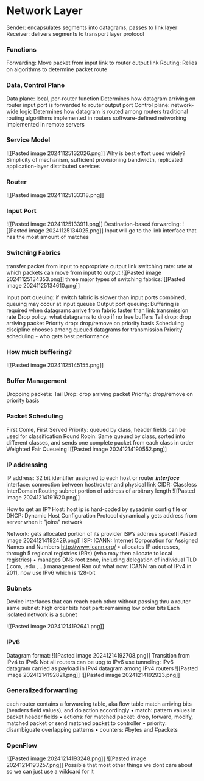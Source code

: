 # Network Layer
Sender: encapsulates segments into datagrams, passes to link layer 
Receiver: delivers segments to transport layer protocol
### Functions
Forwarding: Move packet from input link to router output link
Routing: Relies on algorithms to determine packet route

### Data, Control Plane
Data plane: 
	local, per-router function
	Determines how datagram arriving on router input port is forwarded to router output port
Control plane: 
	network-wide logic
	Determines how datagram is routed among routers
		traditional routing algorithms implemented in routers
		software-defined networking implemented in remote servers

### Service Model
![[Pasted image 20241125132026.png]]
Why is best effort used widely?
Simplicity of mechanism, sufficient provisioning bandwidth, replicated application-layer distributed services

### Router
![[Pasted image 20241125133318.png]]
### Input Port
![[Pasted image 20241125133911.png]]
Destination-based forwarding: 
![[Pasted image 20241125134025.png]]
Input will go to the link interface that has the most amount of matches

### Switching Fabrics
transfer packet from input to appropriate output link
switching rate: rate at which packets can move from input to output
![[Pasted image 20241125134353.png]]
three major types of switching fabrics:![[Pasted image 20241125134610.png]]

Input port queuing: if switch fabric is slower than input ports combined, queuing may occur at input queues
Output port queuing:
	Buffering is required when datagrams arrive from fabric faster than link transmission rate
		Drop policy: what datagrams to drop if no free buffers
		Tail drop: drop arriving packet
		Priority drop: drop/remove on priority basis
	Scheduling discipline chooses among queued datagrams for transmission
		Priority scheduling - who gets best performance
### How much buffering?
![[Pasted image 20241125145155.png]]

### Buffer Management
Dropping packets:
	Tail Drop: drop arriving packet
	Priority: drop/remove on priority basis

### Packet Scheduling
First Come, First Served
Priority:
	queued by class, header fields can be used for classification
Round Robin:
	Same queued by class, sorted into different classes, and sends one complete packet from each class in order
Weighted Fair Queueing
	![[Pasted image 20241214190552.png]]

### IP addressing
IP address: 
	32 bit identifier assigned to each host or router ***interface***
interface:
	connection between host/router and physical link
CIDR: Classless InterDomain Routing
subnet portion of address of arbitrary length
![[Pasted image 20241214191620.png]]

How to get an IP?
Host:
	host ip is hard-coded by sysadmin config file
	or
	DHCP: Dynamic Host Configuration Protocol
	dynamically gets address from server when it "joins" network
	
Network:
	gets allocated portion of its provider ISP’s address space![[Pasted image 20241214192429.png]]
ISP:
	ICANN: Internet Corporation for Assigned Names and Numbers http://www.icann.org/
	• allocates IP addresses, through 5 regional registries (RRs) (who may then allocate to local registries)
	• manages DNS root zone, including delegation of individual TLD (.com, .edu , …) management 
Ran out what now:
ICANN ran out of IPv4 in 2011, now use IPv6 which is 128-bit
### Subnets
Device interfaces that can reach each other without passing thru a router
same subnet: high order bits
host part: remaining low order bits
Each isolated network is a subnet

![[Pasted image 20241214192641.png]]

### IPv6
Datagram format:
![[Pasted image 20241214192708.png]]
Transition from IPv4 to IPv6:
Not all routers can be upg to IPv6
use tunneling: IPv6 datagram carried as payload in IPv4 datagram among IPv4 routers
![[Pasted image 20241214192821.png]]
![[Pasted image 20241214192923.png]]

### Generalized forwarding
each router contains a forwarding table, aka flow table
match arriving bits (headers field values), and do action accordingly
	• match: pattern values in packet header fields
	• actions: for matched packet: drop, forward, modify, matched packet or send matched packet to controller
	• priority: disambiguate overlapping patterns
	• counters: #bytes and #packets

### OpenFlow
![[Pasted image 20241214193248.png]]
![[Pasted image 20241214193257.png]]
Possible that most other things we dont care about so we can just use a wildcard for it